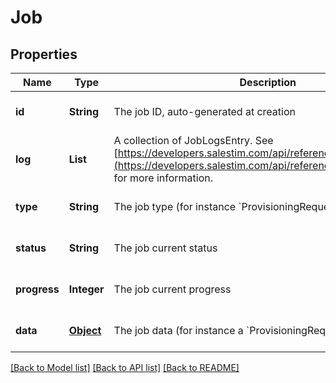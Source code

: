 # Job
## Properties

Name | Type | Description | Notes
------------ | ------------- | ------------- | -------------
**id** | **String** | The job ID, auto-generated at creation | [optional] [default to null]
**log** | **List** | A collection of JobLogsEntry. See [https://developers.salestim.com/api/reference/Models/JobLogs](https://developers.salestim.com/api/reference/Models/JobLogs) for more information. | [optional] [default to null]
**type** | **String** | The job type (for instance &#x60;ProvisioningRequest&#x60;) | [optional] [default to null]
**status** | **String** | The job current status | [optional] [default to null]
**progress** | **Integer** | The job current progress | [optional] [default to null]
**data** | [**Object**](.md) | The job data (for instance a &#x60;ProvisioningRequest&#x60; object) | [optional] [default to null]

[[Back to Model list]](../README.md#documentation-for-models) [[Back to API list]](../README.md#documentation-for-api-endpoints) [[Back to README]](../README.md)

